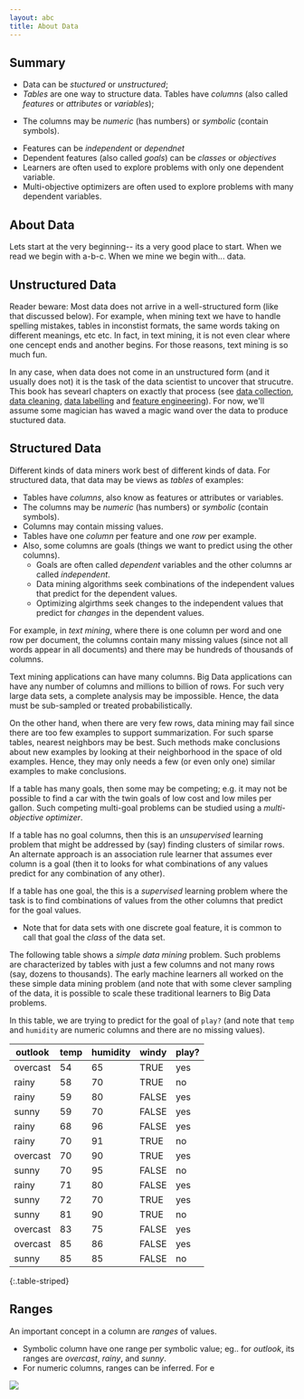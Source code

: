 ```yaml
---
layout: abc
title: About Data
---
```



## Summary

- Data can be _stuctured_ or _unstructured_;
- _Tables_ are one way to structure data. Tables have  _columns_ (also called  _features_ or _attributes_ or _variables_);
+ The columns may be _numeric_ (has numbers) or _symbolic_ (contain symbols).
- Features can be _independent_ or _dependnet_
- Dependent features (also called _goals_)  can be _classes_ or _objectives_
- Learners are often used to explore problems with only one dependent variable.
- Multi-objective optimizers are often used to explore problems with many dependent variables.

## About Data

Lets start at the very beginning-- its a very good place to start.
When we read we begin with a-b-c. When we mine we begin with... data.

## Unstructured Data

Reader beware: Most data does not arrive in a well-structured form (like that discussed below).
For example, when mining text we have to handle
spelling mistakes,
tables in inconstist formats,  the same words taking on different meanings, etc etc.
In fact, in text mining, it is not even clear where one cencept ends  and another begins.
For those reasons, text mining is so much fun.

In any case, when  data does not come in an unstructured form (and it usually does not) it is the task of the data scientist
to uncover that strucutre. This book has sevearl chapters on exactly that
process (see [data collection](/dm/collect), [data cleaning](/dm/clear),
[data labelling](dm/label) and [feature engineering](/dm/feature)).
For now, we'll assume some magician has waved a magic wand over the data to produce stuctured data.

## Structured Data

Different kinds of data miners work best of different kinds
of data. For structured data, that  data may be views as _tables_ of examples:

+ Tables have _columns_, also know as features or attributes or variables.
+ The columns may be _numeric_ (has numbers) or _symbolic_ (contain symbols).
+ Columns may contain missing values.
+ Tables have one _column_ per feature and one _row_ per example. 
+ Also, some columns are goals (things we want to predict using the
  other columns).
    - Goals are often called _dependent_ variables and the other columns ar called _independent_.
    -  Data mining algorithms seek combinations of the independent
       values that predict for the dependent values. 
    - Optimizing algirthms seek changes to the independent values
      that predict for _changes_ in the dependent values.

For example, in _text mining_, where there is one column per
word and one row per document, the columns contain many missing values
(since not all words appear in all documents) and there may be
hundreds of thousands of columns.

Text mining applications can have many columns. 
Big Data
applications can have any number of columns and millions to billion
of rows.  For such very large data sets, a complete analysis may be
impossible.  Hence, the data must be sub-sampled or treated
 probabilistically.
  
On the other hand, when there are very few rows, data mining may fail
since there are too few examples to support summarization. For such
sparse tables, nearest neighbors may be best. Such methods make
conclusions about new examples by looking at their neighborhood in the
space of old examples. Hence, they may only needs a few (or even only one)
similar examples to make conclusions.

If a table has many goals, then some may be competing; e.g. it may not
be possible to find a car with the twin goals of low cost and low
miles per gallon.  Such competing multi-goal problems can be studied
using a _multi-objective optimizer_.

If a table has no goal columns, then this is an _unsupervised_
learning problem that might be addressed by (say) finding clusters of
similar rows.
An alternate approach
is an 
association rule learner that  assumes ever column
is a goal (then it to looks for what combinations of any values predict for
any combination of any other).

If a table has one goal, the this is a _supervised_ learning problem
where the task is to find combinations of values from the other
columns that predict for the goal values.

+ Note that for data sets with one discrete goal feature,
  it is common to call that goal the _class_ of the data set.
  
The following table shows a _simple data mining_ problem. Such problems
are characterized by tables with just a
few columns and not many rows (say, dozens to thousands).
The early machine learners all worked on the
these simple data mining problem
(and note that with some clever sampling of the data, it is
possible to scale these traditional learners to Big Data problems.  

In this table, we are trying to predict for the goal of
`play?` (and note that `temp` and `humidity` are numeric columns and
there are no missing values).

 outlook |   temp |  humidity |  windy |   play?
-------- |   ---- |  -------- |  ----- |  -----
overcast |     54 |        65 |   TRUE |    yes
rainy    |     58 |        70 |   TRUE |     no
rainy    |     59 |        80 |  FALSE |    yes
sunny    |     59 |        70 |  FALSE |    yes
rainy    |     68 |        96 |  FALSE |    yes
rainy    |     70 |        91 |   TRUE |     no
overcast |     70 |        90 |   TRUE |    yes
sunny    |     70 |        95 |  FALSE |     no
rainy    |     71 |        80 |  FALSE |    yes
sunny    |     72 |        70 |   TRUE |    yes
sunny    |     81 |        90 |   TRUE |     no
overcast |     83 |        75 |  FALSE |    yes
overcast |     85 |        86 |  FALSE |    yes
sunny    |     85 |        85 |  FALSE |     no
{:.table-striped}

## Ranges

An important concept in a column are _ranges_ of values.

- Symbolic column have one range per symbolic value; eg.. for _outlook_,
its ranges are _overcast_, _rainy_, and _sunny_.
- For numeric columns, ranges can be inferred. For e


![](/img/abcdatatemp.png)
